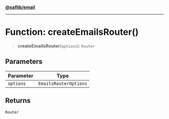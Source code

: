 [**@saflib/email**](../index.md)

***

# Function: createEmailsRouter()

> **createEmailsRouter**(`options`): `Router`

## Parameters

| Parameter | Type |
| ------ | ------ |
| `options` | `EmailsRouterOptions` |

## Returns

`Router`
